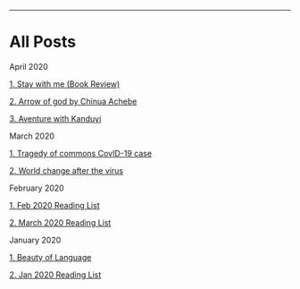 _____________________________________________________________________

# All Posts

April 2020

[1. Stay with me (Book Review)](https://qprop.github.io/Galaxy-of-Thoughts/blog/2020/stay_with_me/stay_with_me "1. Stay with me (Book Review)")

[2. Arrow of god by Chinua Achebe](https://qprop.github.io/Galaxy-of-Thoughts/blog/2020/arrow_of_god/arrow_of_god "2. Arrow of god by Chinua Achebe")

[3. Aventure with Kanduyi](https://qprop.github.io/Galaxy-of-Thoughts/blog/2020/african_sandle/african_sandle "3. Aventure with Kanduyi")

March 2020

[1. Tragedy of commons CovID-19 case](https://qprop.github.io/Galaxy-of-Thoughts/blog/2020/tragedy_of_commons/tragedy_of_commons "1. Tragedy of commons CovID-19 case")

[2. World change after the virus](https://qprop.github.io/Galaxy-of-Thoughts/blog/2020/world_change/world_change "2. World change after the virus")

February 2020

[1. Feb 2020 Reading List](https://qprop.github.io/Galaxy-of-Thoughts/blog/2020/feb20_reading_list/feb20_reading_list "1. Feb 2020 Reading List")

[2. March 2020 Reading List](https://qprop.github.io/Galaxy-of-Thoughts/blog/2020/march20_reading_list/march20_reading_list "2. March 2020 Reading List")

January 2020

[1. Beauty of Language](https://qprop.github.io/Galaxy-of-Thoughts/blog/2020/beauty_language/beauty_language "1. Beauty of Language")

[2. Jan 2020 Reading List](https://qprop.github.io/Galaxy-of-Thoughts/blog/2020/Reading_List/Reading_List "2. Jan 2020 Reading List")